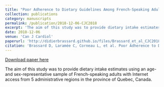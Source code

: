 ```yaml
---
title: "Poor Adherence to Dietary Guidelines Among French-Speaking Adults in the Province of Quebec, Canada: The PREDISE Study."
collection: publications
category: manuscripts
permalink: /publication/2018-12-06-CJC2018
excerpt: 'The aim of this study was to provide dietary intake estimates using an age- and sex-representative sample of French-speaking adults with Internet access from 5 administrative regions in the province of Quebec, Canada.'
date: 2018-12-06
venue: 'Can J Cardiol'
paperurl: 'http://didierbrassard.github.io/files/Brassard_et_al_CJC2018.pdf'
citation: 'Brassard D, Laramée C, Corneau L, et al. Poor Adherence to Dietary Guidelines Among French-Speaking Adults in the Province of Quebec, Canada: The PREDISE Study. Can J Cardiol 2018. doi:10.1016/j.cjca.2018.09.006'
---
```


<a href='http://didierbrassard.github.io/files/Brassard_et_al_CJC2018.pdf'>Download paper here</a>

The aim of this study was to provide dietary intake estimates using an age- and sex-representative sample of French-speaking adults with Internet access from 5 administrative regions in the province of Quebec, Canada.
